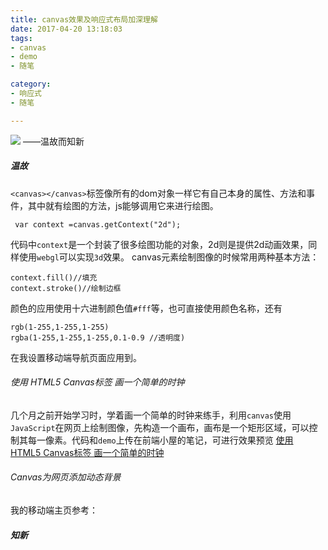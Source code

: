 ```yaml
---
title: canvas效果及响应式布局加深理解
date: 2017-04-20 13:18:03
tags:
- canvas
- demo
- 随笔

category:
- 响应式
- 随笔

---
```

![](http://onh2yw93k.bkt.clouddn.com/cloud.gif)
——温故而知新
<!--more-->
##### 温故
`<canvas></canvas>`标签像所有的dom对象一样它有自己本身的属性、方法和事件，其中就有绘图的方法，js能够调用它来进行绘图。
```
 var context =canvas.getContext("2d");
```
代码中`context`是一个封装了很多绘图功能的对象，2d则是提供2d动画效果，同样使用`webgl`可以实现`3d`效果。
canvas元素绘制图像的时候常用两种基本方法：
```
context.fill()//填充
context.stroke()//绘制边框
```
颜色的应用使用十六进制颜色值`#fff`等，也可直接使用颜色名称，还有
```
rgb(1-255,1-255,1-255)
rgba(1-255,1-255,1-255,0.1-0.9 //透明度)
```
在我设置移动端导航页面应用到。
###### 使用 HTML5 Canvas标签 画一个简单的时钟
几个月之前开始学习时，学着画一个简单的时钟来练手，利用`canvas`使用` JavaScript `在网页上绘制图像，先构造一个画布，画布是一个矩形区域，可以控制其每一像素。代码和`demo`上传在前端小屋的笔记，可进行效果预览 [使用 HTML5 Canvas标签 画一个简单的时钟](http://www.qdfuns.com/notes/42658/81fd0ba1c33652b5ecaa45faa21570de.html)
###### Canvas为网页添加动态背景 
我的移动端主页参考：








##### 知新
